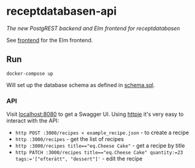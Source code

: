 # receptdatabasen-api
*The new PostgREST backend and Elm frontend for receptdatabasen*

See [frontend](./frontend/) for the Elm frontend.

## Run
`docker-compose up`

Will set up the database schema as defined in [schema.sql](./db_scripts/schema.sql).

### API
Visit [localhost:8080](http://localhost:8080) to get a Swagger UI.
Using [httpie](https://httpie.org/doc) it's very easy to interact with the API:

- `http POST :3000/recipes < example_recipe.json` - to create a recipe
- `http :3000/recipes` - get the list of recipes
- `http :3000/recipes title=="eq.Cheese Cake"` - get a recipe by title
- `http PATCH :3000/recipes title=="eq.Cheese Cake" quantity:=23 tags:='["efterätt", "dessert"]'` - edit the recipe


